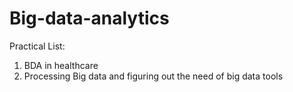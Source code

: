 # Big-data-analytics
Practical List:
1. BDA in healthcare
2. Processing Big data and figuring out the need of big data tools
